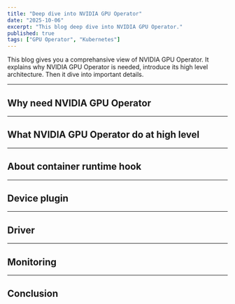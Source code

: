 ```yaml
---
title: "Deep dive into NVIDIA GPU Operator"
date: "2025-10-06"
excerpt: "This blog deep dive into NVIDIA GPU Operator."
published: true
tags: ["GPU Operator", "Kubernetes"]
---
```


This blog gives you a comprehansive view of NVIDIA GPU Operator. It explains why
NVIDIA GPU Operator is needed, introduce its high level architecture. Then it
dive into important details.

------------------------------------------------------------------------

## Why need NVIDIA GPU Operator


------------------------------------------------------------------------

## What NVIDIA GPU Operator do at high level

------------------------------------------------------------------------

## About container runtime hook

------------------------------------------------------------------------

## Device plugin


------------------------------------------------------------------------

## Driver

------------------------------------------------------------------------

## Monitoring

------------------------------------------------------------------------


## Conclusion


